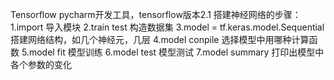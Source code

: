  Tensorflow
pycharm开发工具，tensorflow版本2.1
搭建神经网络的步骤：
1.import 导入模块
2.train test 构造数据集
3.model = tf.keras.model.Sequential搭建网络结构，如几个神经元，几层
4.model conpile 选择模型中用哪种计算函数
5.model fit 模型训练
6.model test 模型测试
7.model summary 打印出模型中各个参数的变化

